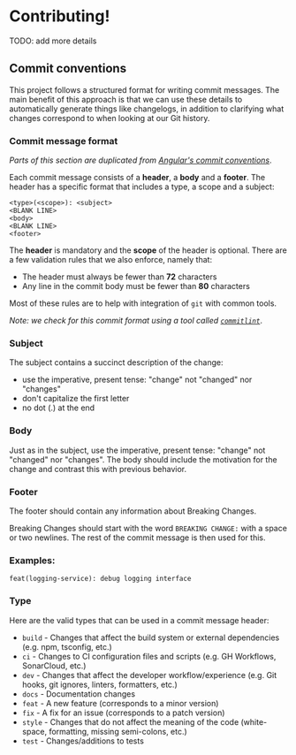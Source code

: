 # Contributing!

TODO: add more details

## Commit conventions

This project follows a structured format for writing commit messages. The main
benefit of this approach is that we can use these details to automatically
generate things like changelogs, in addition to clarifying what changes
correspond to when looking at our Git history.

### Commit message format

_Parts of this section are duplicated from
[Angular's commit conventions](https://github.com/angular/angular/blob/master/CONTRIBUTING.md#-commit-message-guidelines)_.

Each commit message consists of a **header**, a **body** and a **footer**. The
header has a specific format that includes a type, a scope and a subject:

```git
<type>(<scope>): <subject>
<BLANK LINE>
<body>
<BLANK LINE>
<footer>
```

The **header** is mandatory and the **scope** of the header is optional. There
are a few validation rules that we also enforce, namely that:

- The header must always be fewer than **72** characters
- Any line in the commit body must be fewer than **80** characters

Most of these rules are to help with integration of `git` with common tools.

_Note: we check for this commit format using a tool called
[`commitlint`](https://commitlint.js.org/#/)_.

### Subject

The subject contains a succinct description of the change:

- use the imperative, present tense: "change" not "changed" nor "changes"
- don't capitalize the first letter
- no dot (.) at the end

### Body

Just as in the subject, use the imperative, present tense: "change" not
"changed" nor "changes". The body should include the motivation for the change
and contrast this with previous behavior.

### Footer

The footer should contain any information about Breaking Changes.

Breaking Changes should start with the word `BREAKING CHANGE:` with a space or two
newlines. The rest of the commit message is then used for this.

### Examples:

`feat(logging-service): debug logging interface`

### Type

Here are the valid types that can be used in a commit message header:

- `build` - Changes that affect the build system or external dependencies (e.g. npm, tsconfig, etc.)
- `ci` - Changes to CI configuration files and scripts (e.g. GH Workflows, SonarCloud, etc.)
- `dev` - Changes that affect the developer workflow/experience (e.g. Git hooks, git ignores, linters, formatters, etc.)
- `docs` - Documentation changes
- `feat` - A new feature (corresponds to a minor version)
- `fix` - A fix for an issue (corresponds to a patch version)
- `style` - Changes that do not affect the meaning of the code (white-space, formatting, missing semi-colons, etc.)
- `test` - Changes/additions to tests
